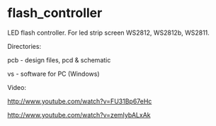flash_controller
================

LED flash controller. For led strip screen WS2812, WS2812b, WS2811.

Directories:

pcb 	-	design files, pcd & schematic
 
vs	-	software for PC (Windows)

Video:

http://www.youtube.com/watch?v=FU31Bp67eHc

http://www.youtube.com/watch?v=zemIybALxAk


